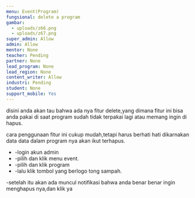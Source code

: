 ```yaml
---
menu: Event(Program)
fungsional: delete a program
gambar:
  - uploads/z66.png
  - uploads/z67.png
super_admin: Allow
admin: Allow
mentor: None
teacher: Pending
partner: None
lead_program: None
lead_region: None
content_writer: Allow
industri: Pending
student: None
support_mobile: Yes
---
```

disini anda akan tau bahwa ada nya fitur delete,yang dimana fitur ini bisa anda pakai di saat program sudah tidak terpakai lagi atau memang ingin di hapus.

cara penggunaan fitur ini cukup mudah,tetapi harus berhati hati dikarnakan data data dalam program nya akan ikut terhapus.

* \-login akun admin
* \-pilih dan klik menu event.
* \-pilih dan klik program
* \-lalu klik tombol yang berlogo tong sampah.

\-setelah itu akan ada muncul notifikasi bahwa anda benar benar ingin menghapus nya,dan klik ya